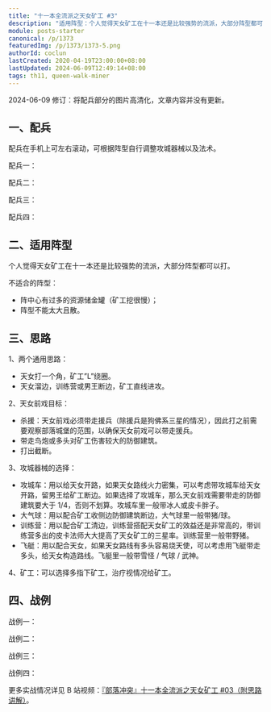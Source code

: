 ```yaml
---
title: "十一本全流派之天女矿工 #3"
description: "适用阵型：个人觉得天女矿工在十一本还是比较强势的流派，大部分阵型都可以打。不适合的阵型：阵中心有过多的资源储金罐（矿工挖很慢）；阵型不能太大且散。两个通用思路：天女打一个角，矿工”L”绕圈；天女溜边，训练营或男王断边，矿工直线进攻。"
module: posts-starter
canonical: /p/1373
featuredImg: /p/1373/1373-5.png
authorId: coclun
lastCreated: 2020-04-19T23:00:00+08:00
lastUpdated: 2024-06-09T12:49:14+08:00
tags: th11, queen-walk-miner
---
```


<PostHistory>
2024-06-09 修订：将配兵部分的图片高清化，文章内容并没有更新。
</PostHistory>

## 一、配兵

配兵在手机上可左右滚动，可根据阵型自行调整攻城器械以及法术。

配兵一：

<Pic src="/p/1373/1373-1.png" width="1624" height="240" alt="" caption="援兵 2 冰人，援兵法术狂暴" class="cp-img-troop-matching" :lazyLoading="false" />

配兵二：

<Pic src="/p/1373/1373-2.png" width="1332" height="240" alt="" caption="援兵野猪，援兵法术狂暴" class="cp-img-troop-matching" :lazyLoading="false" />

配兵三：

<Pic src="/p/1373/1373-3.png" width="1700" height="240" alt="" caption="攻城器用攻城训练营，援兵皮卡 + 2 野猪，援兵法术治疗" class="cp-img-troop-matching" :lazyLoading="false" />

配兵四：

<Pic src="/p/1373/1373-4.png" width="1915" height="240" alt="" caption="援兵气球，援兵法术狂暴" class="cp-img-troop-matching" :lazyLoading="false" />

## 二、适用阵型

个人觉得天女矿工在十一本还是比较强势的流派，大部分阵型都可以打。

不适合的阵型：

- 阵中心有过多的资源储金罐（矿工挖很慢）；
- 阵型不能太大且散。

## 三、思路

1、两个通用思路：

- 天女打一个角，矿工”L”绕圈。
- 天女溜边，训练营或男王断边，矿工直线进攻。

2、天女前戏目标：

- 杀援：天女前戏必须带走援兵（除援兵是狗佛系三星的情况），因此打之前需要观察部落城堡的范围，以确保天女前戏可以带走援兵。
- 带走鸟炮或多头对矿工伤害较大的防御建筑。
- 打出截断。

3、攻城器械的选择：

- 攻城车：用以给天女开路，如果天女路线火力密集，可以考虑带攻城车给天女开路，留男王给矿工断边。如果选择了攻城车，那么天女前戏需要带走的防御建筑要大于 1/4，否则不划算。攻城车里一般带冰人或皮卡胖子。
- 大气球：用以配合矿工收侧边防御建筑断边，大气球里一般带猪/球。
- 训练营：用以配合矿工清边，训练营搭配天女矿工的效益还是非常高的，带训练营多出的皮卡法师大大提高了天女矿工的三星率。训练营里一般带野猪。
- 飞艇：用以配合天女，如果天女路线有多头容易烧天使，可以考虑用飞艇带走多头，给天女构造路线。飞艇里一般带雪怪 / 气球 / 武神。

4、矿工：可以选择多指下矿工，治疗视情况给矿工。

## 四、战例

战例一：

<Pic src="/p/1373/1373-5.png" width="1285" height="635" alt="" />

战例二：

<Pic src="/p/1373/1373-6.png" width="1280" height="627" alt="" />

战例三：

<Pic src="/p/1373/1373-7.png" width="920" height="450" alt="" />

战例四：

<Pic src="/p/1373/1373-8.png" width="1288" height="634" alt="" />

更多实战情况详见 B 站视频：[『部落冲突』十一本全流派之天女矿工 #03（附思路讲解）](https://www.bilibili.com/video/BV1MJ411J7Hg/)。